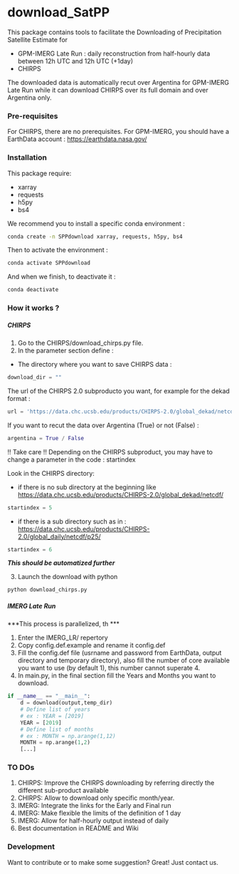# download_SatPP
This package contains tools to facilitate the Downloading of Precipitation Satellite Estimate for 
 - GPM-IMERG Late Run : daily reconstruction from half-hourly data between 12h UTC and 12h UTC (+1day)
 - CHIRPS
 
The downloaded data is automatically recut over Argentina for GPM-IMERG Late Run while it can download CHIRPS over its full domain and over Argentina only.

### Pre-requisites
For CHIRPS, there are no prerequisites.
For GPM-IMERG, you should have a EarthData account : https://earthdata.nasa.gov/

### Installation
This package require:
 - xarray
 - requests
 - h5py
 - bs4

We recommend you to install a specific conda environment : 
```sh
conda create -n SPPdownload xarray, requests, h5py, bs4
```
Then to activate the environment : 
```sh
conda activate SPPdownload
```
And when we finish, to deactivate it : 
```sh
conda deactivate
```

### How it works ? 
##### CHIRPS
1. Go to the CHIRPS/download_chirps.py file.
2. In the parameter section define : 
- The directory where you want to save CHIRPS data : 
```python
download_dir = "" 
```
The url of the CHIRPS 2.0 subproducto you want, for example for the dekad format : 
```python
url = 'https://data.chc.ucsb.edu/products/CHIRPS-2.0/global_dekad/netcdf/'
```
If you want to recut the data over Argentina (True) or not (False) : 
```python
argentina = True / False
```
!! Take care !! 
Depending on the CHIRPS subproduct, you may have to change a parameter in the code : startindex

Look in the CHIRPS directory: 
* if there is no sub directory at the beginning like https://data.chc.ucsb.edu/products/CHIRPS-2.0/global_dekad/netcdf/
```python
startindex = 5
```
* if there is a sub directory such as in : https://data.chc.ucsb.edu/products/CHIRPS-2.0/global_daily/netcdf/p25/
```python
startindex = 6
```
***This should be automatized further***

3. Launch the download with python
```sh
python download_chirps.py
```

##### IMERG Late Run
***This process is parallelized, th ***
1. Enter the IMERG_LR/ repertory
2. Copy config.def.example and rename it config.def
3. Fill the config.def file (usrname and password from EarthData, output directory and temporary directory), also fill the number of core available you want to use (by default 1), this number cannot superate 4.
4. In main.py, in the final section fill the Years and Months you want to download.
```python
if __name__ == "__main__":
    d = download(output,temp_dir)
    # Define list of years
    # ex : YEAR = [2019]
    YEAR = [2019]
    # Define list of months
    # ex : MONTH = np.arange(1,12)
    MONTH = np.arange(1,2)
    [...]
```

### TO DOs
1. CHIRPS: Improve the CHIRPS downloading by referring directly the different sub-product available
2. CHIRPS: Allow to download only specific month/year.
3. IMERG: Integrate the links for the Early and Final run
4. IMERG: Make flexible the limits of the definition of 1 day
5. IMERG: Allow for half-hourly output instead of daily
6. Best documentation in README and Wiki

### Development

Want to contribute or to make some suggestion? Great! Just contact us.

